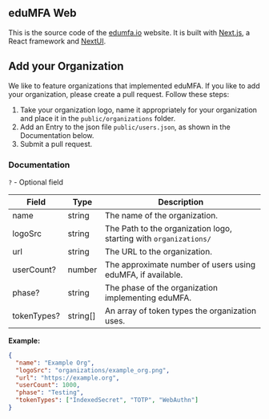 ## eduMFA Web

This is the source code of the [edumfa.io](https://edumfa.io) website. It is built with [Next.js](https://nextjs.org/),
a React framework and [NextUI](https://nextui.org/).

## Add your Organization

We like to feature organizations that implemented eduMFA. If you like to add your organization, please create a pull
request. Follow these steps:
1. Take your organization logo, name it appropriately for your organization and place it in the `public/organizations` folder.
2. Add an Entry to the json file `public/users.json`, as shown in the Documentation below.
3. Submit a pull request.

### Documentation
`?` - Optional field

| Field       | Type     | Description                                                       |
|-------------|----------|-------------------------------------------------------------------|
| name        | string   | The name of the organization.                                     |
| logoSrc     | string   | The Path to the organization logo, starting with `organizations/` |
| url         | string   | The URL to the organization.                                      |
| userCount?  | number   | The approximate number of users using eduMFA, if available.       |
| phase?      | string   | The phase of the organization implementing eduMFA.                |
| tokenTypes? | string[] | An array of token types the organization uses.                    |

**Example:**
```json
{
  "name": "Example Org",
  "logoSrc": "organizations/example_org.png",
  "url": "https://example.org",
  "userCount": 1000,
  "phase": "Testing",
  "tokenTypes": ["IndexedSecret", "TOTP", "WebAuthn"]
}
```